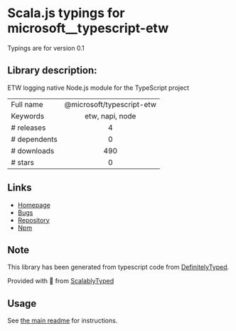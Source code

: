 
# Scala.js typings for microsoft__typescript-etw

Typings are for version 0.1

## Library description:
ETW logging native Node.js module for the TypeScript project

|                    |                 |
| ------------------ | :-------------: |
| Full name          | @microsoft/typescript-etw |
| Keywords           | etw, napi, node |
| # releases         | 4 |
| # dependents       | 0 |
| # downloads        | 490 |
| # stars            | 0 |

## Links
- [Homepage](https://github.com/microsoft/typescript-etw)
- [Bugs](https://github.com/microsoft/typescript-etw/issues)
- [Repository](https://github.com/microsoft/typescript-etw)
- [Npm](https://www.npmjs.com/package/%40microsoft%2Ftypescript-etw)
    


## Note
This library has been generated from typescript code from [DefinitelyTyped](https://definitelytyped.org).

Provided with :purple_heart: from [ScalablyTyped](https://github.com/oyvindberg/ScalablyTyped)

## Usage
See [the main readme](../../readme.md) for instructions.


